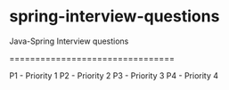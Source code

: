 # spring-interview-questions
Java-Spring Interview questions

================================

P1 - Priority 1
P2 - Priority 2
P3 - Priority 3
P4 - Priority 4